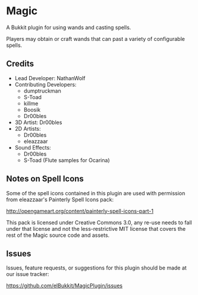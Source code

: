 # Magic

A Bukkit plugin for using wands and casting spells.

Players may obtain or craft wands that can past a variety of configurable spells.

## Credits

- Lead Developer: NathanWolf
- Contributing Developers:
  - dumptruckman
  - S-Toad
  - killme
  - Boosik
  - Dr00bles
- 3D Artist: Dr00bles
- 2D Artists:
  - Dr00bles
  - eleazzaar
- Sound Effects:
  - Dr00bles
  - S-Toad (Flute samples for Ocarina)
  
## Notes on Spell Icons

Some of the spell icons contained in this plugin are used with permission from eleazzaar's Painterly Spell Icons pack:

http://opengameart.org/content/painterly-spell-icons-part-1

This pack is licensed under Creative Commons 3.0, any re-use needs to fall under that license and 
not the less-restrictive MIT license that covers the rest of the Magic source code and assets.

## Issues

Issues, feature requests, or suggestions for this plugin should be made at our issue tracker:

https://github.com/elBukkit/MagicPlugin/issues
